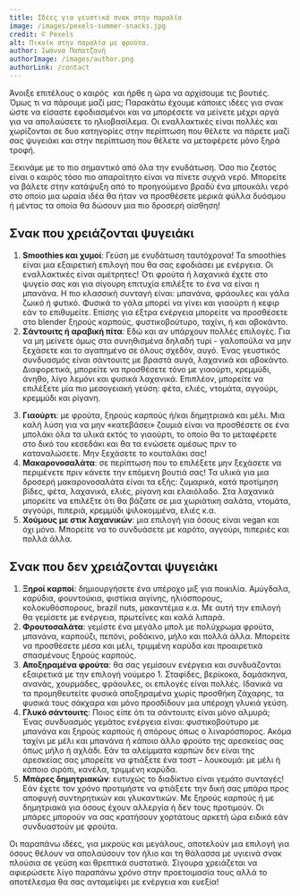```yaml
---
title: Ιδέες για γευστικά σνακ στην παραλία
image: /images/pexels-summer-snacks.jpg
credit: © Pexels
alt: Πικνίκ στην παραλία με φρούτα.
author: Ιωάννα Παπατζανή
authorImage: /images/author.png
authorLink: /contact
---
```


Άνοιξε επιτέλους ο καιρός  και ήρθε η ώρα να αρχίσουμε τις βουτιές. Όμως τι να πάρουμε μαζί μας; Παρακάτω έχουμε κάποιες ιδέες για σνακ ώστε να είσαστε εφοδιασμένοι και να μπορέσετε να μείνετε μέχρι αργά για να απολαύσετε το ηλιοβασίλεμα. Οι εναλλακτικές είναι πολλές και χωρίζονται σε δυο κατηγορίες στην περίπτωση που θέλετε να πάρετε μαζί σας ψυγειάκι και στην περίπτωση που θέλετε να μεταφέρετε μόνο ξηρά τροφή.

Ξεκινάμε με το πιο σημαντικό από όλα την ενυδάτωση. Όσο πιο ζεστός είναι ο καιρός τόσο πιο απαραίτητο είναι να πίνετε συχνά νερό. Μπορείτε να βάλετε στην κατάψυξη από το προηγούμενο βραδύ ένα μπουκάλι νερό στο οποίο μια ωραία ιδέα θα ήταν να προσθέσετε μερικά φύλλα δυόσμου ή μέντας τα οποία θα δώσουν μια πιο δροσερή αίσθηση!

## Σνακ που χρειάζονται ψυγειάκι

1. **Smoothies και χυμοί**: Γεύση με ενυδάτωση ταυτόχρονα! Τα smoothies είναι μια εξαιρετική επιλογή που θα σας εφοδιάσει με ενέργεια. Οι εναλλακτικές είναι αμέτρητες! Ότι φρούτα ή λαχανικά έχετε στο ψυγείο σας και για σίγουρη επιτυχία επιλέξτε το ένα να είναι η μπανάνα. Η πιο κλασσική συνταγή είναι: μπανάνα, φράουλες και γάλα ζωικό ή φυτικό. Φυσικά το γάλα μπορεί να γίνει και γιαούρτι ή κεφιρ εάν το επιθυμείτε. Επίσης για έξτρα ενέργεια μπορείτε να προσθέσετε στο blender ξηρούς καρπούς, φυστικοβούτυρο, ταχίνι, ή και αβοκάντο.
2. **Σάντουιτς ή αραβική πίτα**: Εδώ και αν υπάρχουν πολλές επιλογές. Για να μη μείνετε όμως στα συνηθισμένα δηλαδή τυρί - γαλοπούλα να μην ξεχάσετε και το αγαπημένο σε όλους σχεδόν, αυγό. Ένας γευστικός συνδυασμός είναι σάντουιτς με βραστά αυγά, λαχανικά και αβοκάντο. Διαφορετικά, μπορείτε να προσθέσετε τόνο με γιαούρτι, κρεμμύδι, άνηθο, λίγο λεμόνι και φυσικά λαχανικά. Επιπλέον, μπορείτε να επιλέξετε μία πιο μεσογειακή γεύση: φέτα, ελιές, ντομάτα, αγγούρι, κρεμμύδι και ρίγανη.

3) **Γιαούρτι**: με φρούτα, ξηρούς καρπούς ή/και δημητριακά και μέλι. Μια καλή λύση για να μην «κατεβάσει» ζουμιά είναι να προσθέσετε σε ένα μπολάκι όλα τα υλικά εκτός το γιαούρτι, το οποίο θα το μεταφέρετε στο δικό του κεσεδάκι και θα τα ενώσετε αμέσως πριν το καταναλώσετε. Μην ξεχάσετε το κουταλάκι σας!
4) **Μακαρονοσαλάτα**: σε περίπτωση που το επιλέξετε μην ξεχάσετε να περιμένετε πριν κάνετε την επόμενη βουτιά σας! Τα υλικά για μια δροσερή μακαρονοσαλάτα είναι τα εξής: ζυμαρικά, κατά προτίμηση βίδες, φέτα, λαχανικά, ελιές, ρίγανη και ελαιόλαδο. Στα λαχανικά μπορείτε να επιλέξτε ότι θα βάζατε σε μια χωριάτικη σαλάτα, ντομάτα, αγγούρι, πιπεριά, κρεμμύδι ψιλοκομμένα, ελιές κ.α.
5) **Χούμους με στικ λαχανικών**: μια επιλογή για όσους είναι vegan και όχι μόνο. Μπορείτε να το συνδυάσετε με καρότο, αγγούρι, πιπεριές και πολλά άλλα.

## Σνακ που δεν χρειάζονται ψυγειάκι

1. **Ξηροί καρποί**: δημιουργήσετε ένα υπέροχο μιξ για ποικιλία. Αμύγδαλα, καρύδια, φουντούκια, φιστίκια αιγίνης, ηλιόσπορους, κολοκυθόσπορους, brazil nuts, μακαντέμια κ.α. Με αυτή την επιλογή θα γεμίσετε με ενέργεια, πρωτεΐνες και καλά λιπαρά.
2. **Φρουτοσαλάτα**: γεμίστε ένα μεγάλο μπολ με πολύχρωμα φρούτα, μπανάνα, καρπούζι, πεπόνι, ροδάκινο, μήλο και πολλά άλλα. Μπορείτε να προσθέσετε μέσα και μέλι, τριμμένη καρύδα και προαιρετικά σπασμένους ξηρούς καρπούς.
3. **Αποξηραμένα φρούτα**: θα σας γεμίσουν ενέργεια και συνδυάζονται εξαιρετικά με την επιλογή νούμερο 1. Σταφίδες, βερίκοκα, δαμάσκηνα, ανανάς, χουρμάδες, φράουλες, οι επιλογές είναι πολλές. Ιδανικά να τα προμηθευτείτε φυσικά αποξηραμένα χωρίς προσθήκη ζάχαρης, τα φυσικά τους σάκχαρα και μόνο προσδίδουν μια υπέροχη γλυκιά γεύση.
4. **Γλυκό σάντουιτς**: Ποιος είπε ότι τα σάντουιτς είναι μόνο αλμυρά; Ένας συνδυασμός γεμάτος ενέργεια είναι: φυστικοβούτυρο με μπανάνα και ξηρούς καρπούς ή σπόρους όπως ο λιναρόσπορος. Ακόμα ταχίνι με μέλι και μπανάνα ή κάποιο άλλο φρούτο της αρεσκείας σας όπως μήλο ή αχλάδι. Εάν τα αλείμματα καρπών δεν είναι της αρεσκείας σας μπορείτε να φτιάξετε ένα τοστ – λουκουμά: με μέλι ή κάποιο σιρόπι, κανέλα, τριμμένη καρύδα.
5. **Μπάρες δημητριακών**: ευτυχώς το διαδίκτυο είναι γεμάτο συνταγές! Εάν έχετε τον χρόνο προτιμήστε να φτιάξετε την δική σας μπάρα προς αποφυγή συντηρητικών και γλυκαντικών. Με ξηρούς καρπούς ή με δημητριακά για όσους έχουν αλλεργία ή δεν τους προτιμούν. Οι μπάρες μπορούν να σας κρατήσουν χορτάτους αρκετή ώρα ειδικά εάν συνδυαστούν με φρούτα.

Οι παραπάνω ιδέες, για μικρούς και μεγάλους, αποτελούν μια επιλογή για όσους θέλουν να απολαύσουν τον ήλιο και τη θάλασσα με υγιεινά σνακ πλούσια σε γεύση και θρεπτικά συστατικά. Σίγουρα χρειάζεται να αφιερώσετε λίγο παραπάνω χρόνο στην προετοιμασία τους αλλά το αποτέλεσμα θα σας ανταμείψει με ενέργεια και ευεξία!
